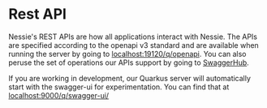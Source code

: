 # Rest API

Nessie's REST APIs are how all applications interact with Nessie. The APIs are specified 
according to the openapi v3 standard and are available when running the server by going 
to [localhost:19120/q/openapi](http://localhost:9000/q/openapi). You can also peruse the set of operations our APIs support 
by going to [SwaggerHub](https://app.swaggerhub.com/apis/projectnessie/nessie).

If you are working in development, our Quarkus server will automatically start with 
the swagger-ui for experimentation. You can find that at [localhost:9000/q/swagger-ui/](http://localhost:9000/q/swagger-ui/)
